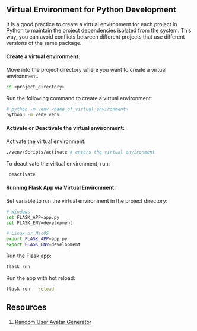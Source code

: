 ## Virtual Environment for Python Development

It is a good practice to create a virtual environment for each project in Python to maintain the project dependencies isolated from the system. This way, you can avoid conflicts between different projects that use different versions of the same package.

#### Create a virtual environment:

Move into the project directory where you want to create a virtual environment.

```bash
cd <project_directory>
```

Run the following command to create a virtual environment:

```bash
# python -m venv <name_of_virtual_environment>
python3 -m venv venv
```

#### Activate or Deactivate the virtual environment:

Activate the virtual environment:

```bash
./venv/Scripts/activate # enters the virtual environment
```

To deactivate the virtual environment, run:

```bash
 deactivate
```

#### Running Flask App via Virtual Environment:

Set variable to run the virtual environment in the project directory:

```bash
# Windows
set FLASK_APP=app.py
set FLASK_ENV=development

# Linux or MacOS
export FLASK_APP=app.py
export FLASK_ENV=development
```

Run the Flask app:

```bash
flask run
```

Run the app with hot reload:

```bash
flask run --reload
```

## Resources

1. [Random User Avatar Generator](https://avatar-placeholder.iran.liara.run/document)
